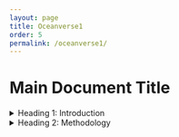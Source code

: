 ```yaml
---
layout: page
title: Oceanverse1
order: 5
permalink: /oceanverse1/
---
```


# Main Document Title

<details>
  <summary>Heading 1: Introduction</summary>
<br>
  1. Point one under introduction

  2. Point two under introduction<br>

  3. Point three under introduction

</details>

<details>
  <summary>Heading 2: Methodology</summary>

  1. Point one under methodology
  2. Point two under methodology
  3. Point three under methodology

</details>

